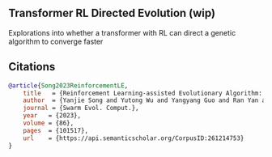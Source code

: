 ## Transformer RL Directed Evolution (wip)

Explorations into whether a transformer with RL can direct a genetic algorithm to converge faster

## Citations

```bibtex
@article{Song2023ReinforcementLE,
    title   = {Reinforcement Learning-assisted Evolutionary Algorithm: A Survey and Research Opportunities},
    author  = {Yanjie Song and Yutong Wu and Yangyang Guo and Ran Yan and Ponnuthurai Nagaratnam and Suganthan and Yue Zhang and Witold Pedrycz and Ying Wu Chen and Swagatam Das and R. Mallipeddi and Solomon Ajani},
    journal = {Swarm Evol. Comput.},
    year   = {2023},
    volume = {86},
    pages  = {101517},
    url    = {https://api.semanticscholar.org/CorpusID:261214753}
}
```
